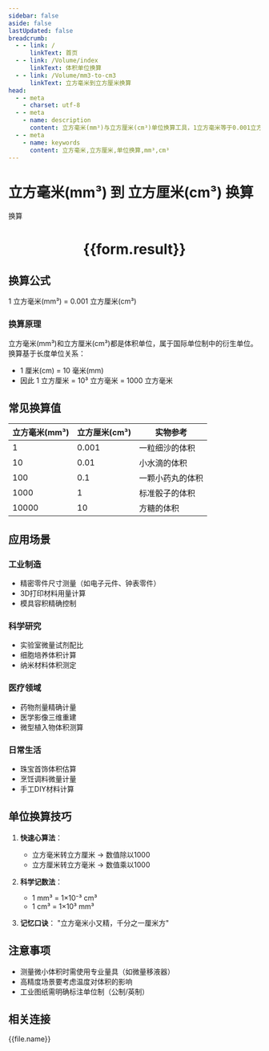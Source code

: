 ```yaml
---
sidebar: false
aside: false
lastUpdated: false
breadcrumb:
  - - link: /
      linkText: 首页
  - - link: /Volume/index
      linkText: 体积单位换算
  - - link: /Volume/mm3-to-cm3
      linkText: 立方毫米到立方厘米换算
head:
  - - meta
    - charset: utf-8
  - - meta
    - name: description
      content: 立方毫米(mm³)与立方厘米(cm³)单位换算工具，1立方毫米等于0.001立方厘米。
  - - meta
    - name: keywords
      content: 立方毫米,立方厘米,单位换算,mm³,cm³
---
```


# 立方毫米(mm³) 到 立方厘米(cm³) 换算

<script setup>
import { onMounted, reactive, inject ,ref  } from 'vue'
import { NButton,NForm ,NFormItem,NInput,NInputNumber,NSelect,NCard,useMessage ,NGrid ,NGi } from 'naive-ui'
import { defineClientComponent } from 'vitepress'
import { Volume } from '../../files';

const convert = inject('convert')
const formRef = ref(null);
const rules = {
  number:{
    required: true,
    type: 'number',
    trigger: "blur"
  }
}
const form = reactive({
  number:null,
  result:'',
  title:'立方毫米(mm³)到立方厘米(cm³)换算'
})

const convertHandler = (e) => {
  e.preventDefault();
  formRef.value?.validate((errors)=>{
    if (!errors) {
      form.result = `${form.number} mm³ = ${convert(form.number).from('mm3').to('cm3')} cm³`
    }
  })
}
</script>

<n-form size="large" :model="form" ref='formRef' :rules="rules">
  <n-form-item label="数值" path="number">
    <n-input-number size="large" style="width:100%" :min="0" v-model:value="form.number" placeholder="请输入立方毫米数值" />
  </n-form-item>
  <n-form-item>
    <n-button type="info" style="width:100%" @click="convertHandler">换算</n-button>
  </n-form-item>
</n-form>
<n-card embedded :bordered="false" hoverable>
  <div style="text-align:center">
    <h1>{{form.result}}</h1>
  </div>
</n-card>

## 换算公式
1 立方毫米(mm³) = 0.001 立方厘米(cm³)

### 换算原理
立方毫米(mm³)和立方厘米(cm³)都是体积单位，属于国际单位制中的衍生单位。换算基于长度单位关系：
- 1 厘米(cm) = 10 毫米(mm)
- 因此 1 立方厘米 = 10³ 立方毫米 = 1000 立方毫米

## 常见换算值
| 立方毫米(mm³) | 立方厘米(cm³) | 实物参考                 |
|--------------|--------------|--------------------------|
| 1            | 0.001        | 一粒细沙的体积            |
| 10           | 0.01         | 小水滴的体积              |
| 100          | 0.1          | 一颗小药丸的体积          |
| 1000         | 1            | 标准骰子的体积            |
| 10000        | 10           | 方糖的体积               |

## 应用场景
### 工业制造
- 精密零件尺寸测量（如电子元件、钟表零件）
- 3D打印材料用量计算
- 模具容积精确控制

### 科学研究  
- 实验室微量试剂配比
- 细胞培养体积计算
- 纳米材料体积测定

### 医疗领域
- 药物剂量精确计量
- 医学影像三维重建
- 微型植入物体积测算

### 日常生活
- 珠宝首饰体积估算
- 烹饪调料微量计量
- 手工DIY材料计算

## 单位换算技巧
1. **快速心算法**：
   - 立方毫米转立方厘米 → 数值除以1000
   - 立方厘米转立方毫米 → 数值乘以1000

2. **科学记数法**：
   - 1 mm³ = 1×10⁻³ cm³
   - 1 cm³ = 1×10³ mm³

3. **记忆口诀**：
   "立方毫米小又精，千分之一厘米方"

## 注意事项
- 测量微小体积时需使用专业量具（如微量移液器）
- 高精度场景要考虑温度对体积的影响
- 工业图纸需明确标注单位制（公制/英制）

## 相关连接
<n-grid x-gap="12" :cols="2">
  <n-gi v-for="(file, index) in Volume" :key="index">
    <n-button
      text
      tag="a"
      :href="file.path"
      type="info"
    >
      {{file.name}}
    </n-button>
  </n-gi>
</n-grid>
